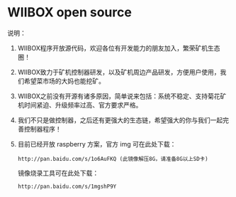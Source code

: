 WIIBOX open source
===

说明：

1. WIIBOX程序开放源代码，欢迎各位有开发能力的朋友加入，繁荣矿机生态圈！

2. WIIBOX致力于矿机控制器研发，以及矿机周边产品研发，方便用户使用，我们希望菜市场的大妈也能挖矿。

3. WIIBOX之前没有开源有诸多原因，简单说来包括：系统不稳定、支持菊花矿机时间紧迫、升级频率过高、官方要求严格。

4. 我们不只是做控制器，之后还有更强大的生态链，希望强大的你与我们一起完善控制器程序！

5. 目前已经开放 raspberry 方案，官方 img 可在此处下载：

       http://pan.baidu.com/s/1o6AuFKQ (此镜像解压8G，请准备8G以上SD卡)

   镜像烧录工具可在此处下载：

       http://pan.baidu.com/s/1mgshP9Y
